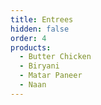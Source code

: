```yaml
---
title: Entrees
hidden: false
order: 4
products:
  - Butter Chicken
  - Biryani
  - Matar Paneer
  - Naan
---
```

